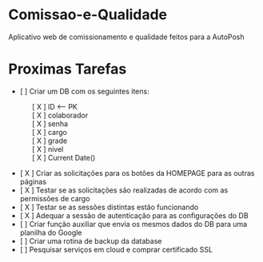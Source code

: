 
# Comissao-e-Qualidade
Aplicativo web de comissionamento e qualidade feitos para a AutoPosh

# Proximas Tarefas
<ul>
    <li>[ ] Criar um DB com os seguintes itens:</li>
    <ul>
        <li style="list-style: none">[ X ] ID <-- PK</li>
        <li style="list-style: none">[ X ] colaborador</li> 
        <li style="list-style: none">[ X ] senha </li>
        <li style="list-style: none">[ X ] cargo</li>
        <li style="list-style: none">[ X ] grade</li>
        <li style="list-style: none">[ X ] nivel</li>
        <li style="list-style: none">[ X ] Current Date()</li>
    </ul>
</ul>
<ul>
    <li>[ X ] Criar as solicitações para os botões da HOMEPAGE para as outras páginas</li>
    <li>[ X ] Testar se as solicitações são realizadas de acordo com as permissões de cargo</li>
    <li>[ X ] Testar se as sessões distintas estão funcionando</li>
    <li>[ X ] Adequar a sessão de autenticação para as configurações do DB</li>
    <li>[ ] Criar função auxiliar que envia os mesmos dados do DB para uma planilha do Google</li>
    <li>[ ] Criar uma rotina de backup da database</li>
    <li>[ ] Pesquisar serviços em cloud e comprar certificado SSL</li>
</ul>
